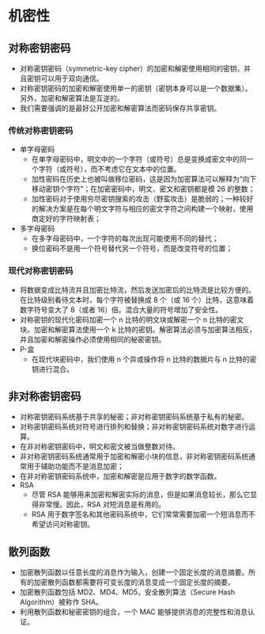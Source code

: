 # 机密性

## 对称密钥密码
- 对称密钥密码（symmetric-key cipher）的加密和解密使用相同的密钥，并且密钥可以用于双向通信。
- 对称密钥密码的加密和解密使用单一的密钥（密钥本身可以是一个数据集）。另外，加密和解密算法是互逆的。
- 我们需要强调的是最好公开加密和解密算法而密码保存共享密钥。

### 传统对称密钥密码
- 单字母密码
  - 在单字母密码中，明文中的一个字符（或符号）总是变换成密文中的同一个字符（或符号），而不考虑它在文本中的位置。
  - 加性密码在历史上也被叫做移位密码，这是因为加密算法可以解释为“向下移动密钥个字符”；在加密密码中，明文、密文和密钥都是模 26 的整数；
  - 加性密码对于使用穷尽密钥搜索的攻击（野蛮攻击）是脆弱的；一种较好的解决方案是在每个明文字符与相应的密文字符之间构建一个映射，使用商定好的字符映射表； 
- 多字母密码
  - 在多字母密码中，一个字符的每次出现可能使用不同的替代；
  - 换位密码不是用一个符号替代另一个符号，而是改变符号的位置；

### 现代对称密钥密码
- 将数据变成比特流并且加密比特流，然后发送加密后的比特流是比较方便的。在比特级别看待文本时，每个字符被替换成 8 个（或 16 个）比特，这意味着数字符号变大了 8（或者 16）倍。混合大量的符号增加了安全性。
- 对称密钥的现代化密码加密一个 n 比特的明文块或解密一个 n 比特的密文块。加密和解密算法使用一个 k 比特的密钥。解密算法必须与加密算法相反，并且加密和解密操作必须使用相同的秘密密钥。
- P-盒
  - 在现代块密码中，我们使用 n 个异或操作将 n 比特的数据片与 n 比特的密钥进行混合。

## 非对称密钥密码
- 对称密钥密码系统基于共享的秘密；非对称密钥密码系统基于私有的秘密。
- 对称密钥密码系统对符号进行排列和替换；非对称密钥密码系统对数字进行运算。
- 在非对称密钥密码中，明文和密文被当做整数对待。
- 非对称密钥密码系统通常用于加密和解密小块的信息，非对称密钥密码系统通常用于辅助功能而不是消息加密；
- 在非对称密钥密码系统中，加密和解密是应用于数字的数学函数。
- RSA
  - 尽管 RSA 能够用来加密和解密实际的消息，但是如果消息较长，那么它显得非常慢。因此，RSA 对短消息是有用的。
  - RSA 用于数字签名和其他密码系统中，它们常常需要加密一个短消息而不希望访问对称密钥。

## 散列函数
- 加密散列函数以任意长度的消息作为输入，创建一个固定长度的消息摘要。所有的加密散列函数都需要将可变长度的消息变成一个固定长度的摘要。
- 加密散列函数包括 MD2、MD4、MD5，安全散列算法（Secure Hash Algorithm）被称作 SHA。
- 利用散列函数和秘密密钥的组合，一个 MAC 能够提供消息的完整性和消息认证。